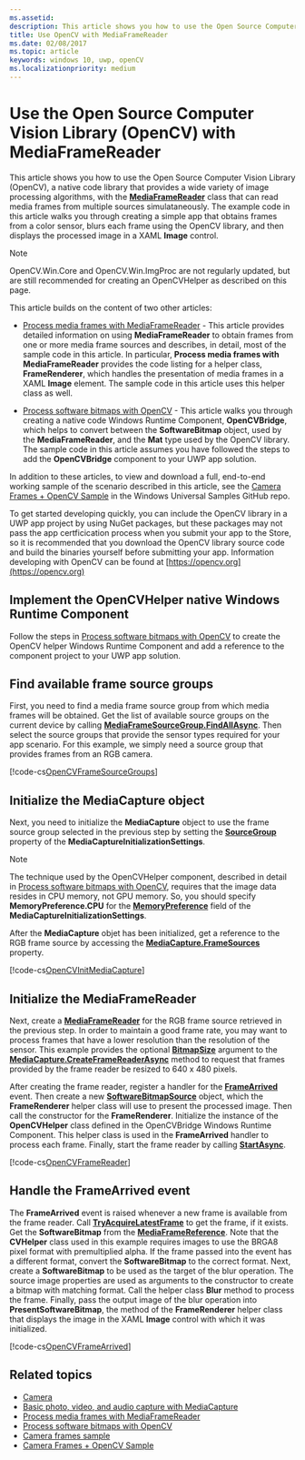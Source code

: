 ```yaml
---
ms.assetid: 
description: This article shows you how to use the Open Source Computer Vision Library (OpenCV) with the MediaFrameReader class.
title: Use OpenCV with MediaFrameReader
ms.date: 02/08/2017
ms.topic: article
keywords: windows 10, uwp, openCV
ms.localizationpriority: medium
---
```

# Use the Open Source Computer Vision Library (OpenCV) with MediaFrameReader

This article shows you how to use the Open Source Computer Vision Library (OpenCV), a native code library that provides a wide variety of image processing algorithms, with the [**MediaFrameReader**](https://msdn.microsoft.com/library/windows/apps/Windows.Media.Capture.Frames.MediaFrameReader) class that can read media frames from multiple sources simulataneously. The example code in this article walks you through creating a simple app that obtains frames from a color sensor, blurs each frame using the OpenCV library, and then displays the processed image in a XAML **Image** control. 

>[!NOTE]
>OpenCV.Win.Core and OpenCV.Win.ImgProc are not regularly updated, but are still recommended for creating an OpenCVHelper as described on this page.

This article builds on the content of two other articles:

* [Process media frames with MediaFrameReader](process-media-frames-with-mediaframereader.md) - This article provides detailed information on using **MediaFrameReader** to obtain frames from one or more media frame sources and describes, in detail, most of the sample code in this article. In particular, **Process media frames with MediaFrameReader** provides the code listing for a helper class, **FrameRenderer**, which handles the presentation of media frames in a XAML **Image** element. The sample code in this article uses this helper class as well.

* [Process software bitmaps with OpenCV](process-software-bitmaps-with-opencv.md) - This article walks you through creating a native code Windows Runtime Component, **OpenCVBridge**, which helps to convert between the **SoftwareBitmap** object, used by the **MediaFrameReader**,  and the **Mat** type used by the OpenCV library. The sample code in this article assumes you have followed the steps to add the **OpenCVBridge** component to your UWP app solution.

In addition to these articles, to view and download a full, end-to-end working sample of the scenario described in this article, see the [Camera Frames + OpenCV Sample](https://go.microsoft.com/fwlink/?linkid=854003) in the Windows Universal Samples GitHub repo.

To get started developing quickly, you can include the OpenCV library in a UWP app project by using NuGet packages, but these packages may not pass the app certficication process when you submit your app to the Store, so it is recommended that you download the OpenCV library source code and build the binaries yourself before submitting your app. Information developing with OpenCV can be found at [https://opencv.org](https://opencv.org)


## Implement the OpenCVHelper native Windows Runtime Component
Follow the steps in [Process software bitmaps with OpenCV](process-software-bitmaps-with-opencv.md) to create the OpenCV helper Windows Runtime Component and add a reference to the component project to your UWP app solution.

## Find available frame source groups
First, you need to find a media frame source group from which media frames will be obtained. Get the list of available source groups on the current device by calling **[MediaFrameSourceGroup.FindAllAsync](https://docs.microsoft.com/uwp/api/windows.media.capture.frames.mediaframesourcegroup.FindAllAsync)**. Then select the source groups that provide the sensor types required for your app scenario. For this example, we simply need a source group that provides frames from an RGB camera.

[!code-cs[OpenCVFrameSourceGroups](./code/Frames_Win10/Frames_Win10/MainPage.OpenCV.xaml.cs#SnippetOpenCVFrameSourceGroups)]

## Initialize the MediaCapture object
Next, you need to initialize the **MediaCapture** object to use the frame source group selected in the previous step by setting the **[SourceGroup](https://docs.microsoft.com/uwp/api/windows.media.capture.mediacaptureinitializationsettings.SourceGroup)** property of the **MediaCaptureInitializationSettings**.

> [!NOTE] 
> The technique used by the OpenCVHelper component, described in detail in [Process software bitmaps with OpenCV](process-software-bitmaps-with-opencv.md), requires that the image data resides in CPU memory, not GPU memory. So, you should specify **MemoryPreference.CPU** for the **[MemoryPreference](https://docs.microsoft.com/uwp/api/windows.media.capture.mediacaptureinitializationsettings.MemoryPreference)** field of the **MediaCaptureInitializationSettings**.

After the **MediaCapture** objet has been initialized, get a reference to the RGB frame source by accessing the **[MediaCapture.FrameSources](https://docs.microsoft.com/uwp/api/windows.media.capture.mediacapture.FrameSources)** property.

[!code-cs[OpenCVInitMediaCapture](./code/Frames_Win10/Frames_Win10/MainPage.OpenCV.xaml.cs#SnippetOpenCVInitMediaCapture)]

## Initialize the MediaFrameReader
Next, create a [**MediaFrameReader**](https://msdn.microsoft.com/library/windows/apps/Windows.Media.Capture.Frames.MediaFrameReader) for the RGB frame source retrieved in the previous step. In order to maintain a good frame rate, you may want to process frames that have a lower resolution than the resolution of the sensor. This example provides the optional **[BitmapSize](https://docs.microsoft.com/uwp/api/windows.graphics.imaging.bitmapsize)** argument to the **[MediaCapture.CreateFrameReaderAsync](https://docs.microsoft.com/uwp/api/windows.media.capture.mediacapture.createframereaderasync)** method to request that frames provided by the frame reader be resized to 640 x 480 pixels.

After creating the frame reader, register a handler for the **[FrameArrived](https://docs.microsoft.com/uwp/api/windows.media.capture.frames.mediaframereader.FrameArrived)** event. Then create a new **[SoftwareBitmapSource](https://docs.microsoft.com/uwp/api/windows.ui.xaml.media.imaging.softwarebitmapsource)** object, which the **FrameRenderer** helper class will use to present the processed image. Then call the constructor for the **FrameRenderer**. Initialize the instance of the **OpenCVHelper** class defined in the OpenCVBridge Windows Runtime Component. This helper class is used in the **FrameArrived** handler to process each frame. Finally, start the frame reader by calling **[StartAsync](https://docs.microsoft.com/uwp/api/windows.media.capture.frames.mediaframereader.StartAsync)**.

[!code-cs[OpenCVFrameReader](./code/Frames_Win10/Frames_Win10/MainPage.OpenCV.xaml.cs#SnippetOpenCVFrameReader)]


## Handle the FrameArrived event
The **FrameArrived** event is raised whenever a new frame is available from the frame reader. Call **[TryAcquireLatestFrame](https://docs.microsoft.com/uwp/api/windows.media.capture.frames.mediaframereader.TryAcquireLatestFrame)** to get the frame, if it exists. Get the **SoftwareBitmap** from the **[MediaFrameReference](https://docs.microsoft.com/uwp/api/windows.media.capture.frames.mediaframereference)**. Note that the **CVHelper** class used in this example requires images to use the BRGA8 pixel format with premultiplied alpha. If the frame passed into the event has a different format, convert the **SoftwareBitmap** to the correct format. Next, create a **SoftwareBitmap** to be used as the target of the blur operation. The source image properties are used as arguments to the constructor to create a bitmap with matching format. Call the helper class **Blur** method to process the frame. Finally, pass the output image of the blur operation into **PresentSoftwareBitmap**, the method of the **FrameRenderer** helper class that displays the image in the XAML **Image** control with which it was initialized.

[!code-cs[OpenCVFrameArrived](./code/Frames_Win10/Frames_Win10/MainPage.OpenCV.xaml.cs#SnippetOpenCVFrameArrived)]

## Related topics

* [Camera](camera.md)
* [Basic photo, video, and audio capture with MediaCapture](basic-photo-video-and-audio-capture-with-MediaCapture.md)
* [Process media frames with MediaFrameReader](process-media-frames-with-mediaframereader.md)
* [Process software bitmaps with OpenCV](process-software-bitmaps-with-opencv.md)
* [Camera frames sample](https://go.microsoft.com/fwlink/?LinkId=823230)
* [Camera Frames + OpenCV Sample](https://go.microsoft.com/fwlink/?linkid=854003)
 

 




